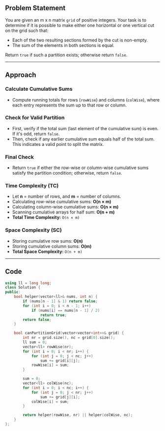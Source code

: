 ## Problem Statement

You are given an m x n matrix `grid` of positive integers. Your task is to determine if it is possible to make either one horizontal or one vertical cut on the grid such that:

- Each of the two resulting sections formed by the cut is non-empty.  
- The sum of the elements in both sections is equal.

Return `true` if such a partition exists; otherwise return `false`.

---

## Approach

### Calculate Cumulative Sums
- Compute running totals for rows (`rowWise`) and columns (`colWise`), where each entry represents the sum up to that row or column.

### Check for Valid Partition
- First, verify if the total sum (last element of the cumulative sum) is even. If it's odd, return `false`.
- Then, check if any earlier cumulative sum equals half of the total sum. This indicates a valid point to split the matrix.

### Final Check
- Return `true` if either the row-wise or column-wise cumulative sums satisfy the partition condition; otherwise, return `false`.

### Time Complexity (TC)
- Let **n** = number of rows, and **m** = number of columns.
- Calculating row-wise cumulative sums: **O(n × m)**
- Calculating column-wise cumulative sums: **O(n × m)**
- Scanning cumulative arrays for half sum: **O(n + m)**
- **Total Time Complexity:** `O(n × m)`

### Space Complexity (SC)
- Storing cumulative row sums: **O(n)**
- Storing cumulative column sums: **O(m)**
- **Total Space Complexity:** `O(n + m)`

---

## Code

```cpp
using ll = long long;
class Solution {
public:
    bool helper(vector<ll>& nums, int n) {
        if (nums[n - 1] & 1) return false;
        for (int i = 0; i < n - 1; i++) 
            if (nums[i] == nums[n - 1] / 2) 
                return true;
        return false;
    }

    bool canPartitionGrid(vector<vector<int>>& grid) {
        int nr = grid.size(), nc = grid[0].size();
        ll sum = 0;
        vector<ll> rowWise(nr);
        for (int i = 0; i < nr; i++) {
            for (int j = 0; j < nc; j++) 
                sum += grid[i][j];
            rowWise[i] = sum;
        }

        sum = 0;
        vector<ll> colWise(nc);
        for (int i = 0; i < nc; i++) {
            for (int j = 0; j < nr; j++) 
                sum += grid[j][i];
            colWise[i] = sum;
        }

        return helper(rowWise, nr) || helper(colWise, nc);
    }
};
